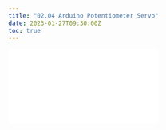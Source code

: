 ```yaml
---
title: "02.04 Arduino Potentiometer Servo"
date: 2023-01-27T09:30:00Z
toc: true
---
```


![Link to included file content](../../../../arduino/arduino-potentiometer-servo.md)
